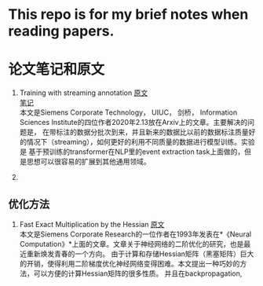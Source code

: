 # This repo is for my brief notes when reading papers.

# 论文笔记和原文
1. Training with streaming annotation
[原文](https://arxiv.org/abs/2002.04165)<br>
[笔记](https://github.com/KilluaKukuroo/paper-reading/blob/master/Training%20with%20streaming%20annotation.pdf)<br>
本文是Siemens Corporate Technology， UIUC， 剑桥， Information Sciences Institute的四位作者2020年2.13放在Arxiv上的文章。主要解决的问题是，
在带标注的数据分批次到来，并且新来的数据比以前的数据标注质量好的情况下（streaming），如何更好的利用不同质量的数据进行模型训练。实验是
基于预训练的transformer在NLP里的event extraction task上面做的，但是思想可以很容易的扩展到其他通用领域。

2. 



## 优化方法
1. Fast Exact Multiplication by the Hessian
[原文](http://www.bcl.hamilton.ie/~barak/papers/nc-hessian.pdf)<br>
本文是Siemens Corporate Research的一位作者在1993年发表在*《Neural Computation》*上面的文章。文章关于神经网络的二阶优化的研究，也是最近重新焕发青春的一个方向。
由于计算和存储Hessian矩阵（黑塞矩阵）巨大的开销，使得利用二阶梯度优化神经网络变得困难。本文提出一种巧妙的方法，可以方便的计算Hessian矩阵的很多性质。
并且在backpropagation, 